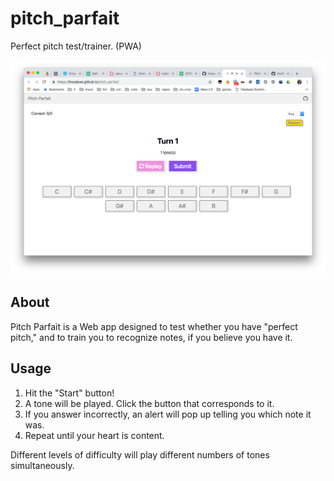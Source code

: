 # pitch_parfait
Perfect pitch test/trainer. (PWA)

![screenshot](screenshot.png)

## About
Pitch Parfait is a Web app designed to test whether
you have "perfect pitch," and to train you to
recognize notes, if you believe you have it.

## Usage
1. Hit the "Start" button!
2. A tone will be played. Click the button that
corresponds to it.
3. If you answer incorrectly, an alert will pop up telling you which note it was.
4. Repeat until your heart is content.

Different levels of difficulty will play different
numbers of tones simultaneously.
